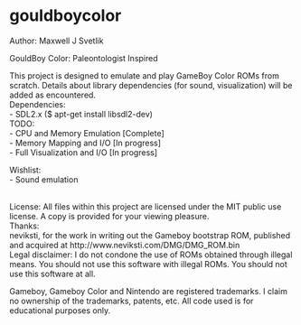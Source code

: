# gouldboycolor
Author: Maxwell J Svetlik

GouldBoy Color: Paleontologist Inspired

This project is designed to emulate and play GameBoy Color ROMs from scratch.
Details about library dependencies (for sound, visualization) will be added as encountered.
<br/>
Dependencies:<br/>
    - SDL2.x ($ apt-get install libsdl2-dev) <br/>
TODO:<br/>
    - CPU and Memory Emulation [Complete] <br/>
    - Memory Mapping and I/O [In progress]<br/>
    - Full Visualization and I/O [In progress]<br/>

Wishlist: <br/>
    - Sound emulation <br/>

<br/>
License: All files within this project are licensed under the MIT public use license.
A copy is provided for your viewing pleasure.

<br/>
Thanks:<br/>
    neviksti, for the work in writing out the Gameboy bootstrap ROM, published and acquired at http://www.neviksti.com/DMG/DMG_ROM.bin
<br/>
Legal disclaimer: I do not condone the use of ROMs obtained through illegal means.
You should not use this software with illegal ROMs. You should not use this software at all.

Gameboy, Gameboy Color and Nintendo are registered trademarks. I claim no ownership of the trademarks, patents, etc. 
All code used is for educational purposes only.
